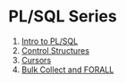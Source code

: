 # PL/SQL Series

1. [Intro to PL/SQL](./01_PLSQL_Tutorial.md)
2. [Control Structures](./02_Control_Structures.md)
3. [Cursors](./03_Cursors.md)
4. [Bulk Collect and FORALL](./04_Bulk_Collect_and_FORALL.md)
